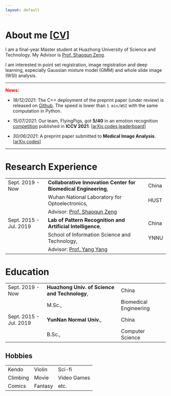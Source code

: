 ```yaml
---
layout: default
---
```


# About me [[CV]](https://drive.google.com/file/d/1KbfENGCsAXfZWAdQUl0ReBLsKogCU1Ji/view?usp=sharing)

I am a final-year Master student at Huazhong University of Science and Technology. My Advisor is [Prof. Shaoqun Zeng](http://ses.hust.edu.cn/info/1092/1343.htm).

I am interested in point set registration, image registration and deep learning, especially Gaussian mixture model (GMM) and whole slide image (WSI) analysis.

<hr/>

**<font color=red>News:</font>**

- _18/12/2021_: The C++ deployment of the preprint paper (under review) is released on [Github](https://github.com/Chrisa142857/You-Only-Look-Cytopathology-Once/tree/main/cpp). The speed is lower than `1 min/WSI` with the same computation in Python.

- _15/07/2021_: Our team, FlyingPigs, got **5/40** in an emotion recognition [competition](https://ibug.doc.ic.ac.uk/resources/iccv-2021-2nd-abaw/) published in **ICCV 2021**. [[arXiv](https://arxiv.org/abs/2107.01175),[codes](https://github.com/sucv/ABAW2/tree/prototype),[leaderboard](https://github.com/dkollias/ABAW2-Results/blob/main/abaw2_va_leaderboard.pdf/)] 

- _30/06/2021_: A preprint paper submitted to **Medical Image Analysis**. [[arXiv](https://arxiv.org/abs/2106.15113),[codes](https://github.com/Chrisa142857/You-Only-Look-Cytopathology-Once)]

<hr/>

# Research Experience

|         |           |   |
|:-------------|:------------------|:------|
| Sept. 2019 - Now         | **Collaborative Innovation Center for Biomedical Engineering**, | China  |
|                                     | Wuhan National Laboratory for Optoelectronics,  |  HUST  |
|                                     | Advisor: [Prof. Shaoqun Zeng](http://ses.hust.edu.cn/info/1092/1343.htm) | |
| Sept. 2015 - Jul. 2019 | **Lab of Pattern Recognition and Artificial Intelligence**, | China  |
|                                     | School of Information Science and Technology, | YNNU  |
|                                     | Advisor: [Prof. Yang Yang](https://scholar.google.com/citations?user=7JLPFHgAAAAJ&hl=zh-CN) | |

# Education

|         |           |   |
|:-------------|:------------------|:------|
| Sept. 2019 - Now         | **Huazhong Univ. of Science and Technology**, | China  |
|                                     | M.Sc.,                       | Biomedical Engineering  |
| Sept. 2015 - Jul. 2019 | **YunNan Normal Univ.**, | China  |
|                                     | B.Sc.,                         | Computer Science  |

## Hobbies

|         |           |   |
|:------|:------|:------|
| Kendo | Violin | Sci-fi |
| Climbing | Movie | Video Games |
| Comics | Fantasy | etc. |


